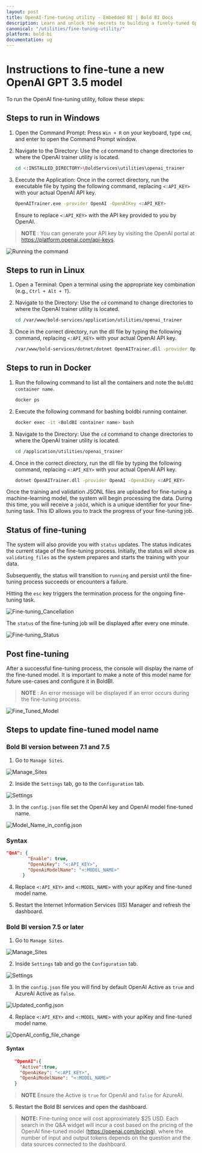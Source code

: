 ```yaml
---
layout: post
title: OpenAI-fine-tuning utility - Embedded BI | Bold BI Docs
description: Learn and unlock the secrets to building a finely-tuned OpenAI model tailored specifically for seamless integration into BoldBI’s Q&A widget.
canonical: "/utilities/fine-tuning-utility/"
platform: bold-bi
documentation: ug
---
```


# Instructions to fine-tune a new OpenAI GPT 3.5 model 
To run the OpenAI fine-tuning utility, follow these steps:

## Steps to run in Windows

1. Open the Command Prompt: Press `Win + R` on your keyboard, type `cmd`, and enter to open the Command Prompt window.

2. Navigate to the Directory: Use the `cd` command to change directories to where the OpenAI trainer utility is located.
   ```bash
   cd <:INSTALLED_DIRECTORY>\BoldServices\utilities\openai_trainer
   ```
   
3. Execute the Application: Once in the correct directory, run the executable file by typing the following command, replacing `<:API_KEY>` with your actual OpenAI API key.
   ```bash
   OpenAITrainer.exe -provider OpenAI -OpenAIKey <:API_KEY>
   ```
   Ensure to replace `<:API_KEY>` with the API key provided to you by OpenAI.

>**NOTE** : You can generate your API key by visiting the OpenAI portal at https://platform.openai.com/api-keys.

![Running the command](/static/assets/fine-tuning-utility/OpenAI_command.png)

## Steps to run in Linux

1. Open a Terminal: Open a terminal using the appropriate key combination (e.g., `Ctrl + Alt + T`).

2. Navigate to the Directory: Use the `cd` command to change directories to where the OpenAI trainer utility is located.
   
   ```bash
   cd /var/www/bold-services/application/utilities/openai_trainer
   ```
3. Once in the correct directory, run the dll file by typing the following command, replacing `<:API_KEY>` with your actual OpenAI API key.

   ```bash
   /var/www/bold-services/dotnet/dotnet OpenAITrainer.dll -provider OpenAI -OpenAIKey <:API_KEY>
   ```
## Steps to run in Docker

1. Run the following command to list all the containers and note the `BoldBI container name`.
   
   ```bash
   docker ps
   ```
2. Execute the following command for bashing boldbi running container.

   ```bash
   docker exec -it <BoldBI container name> bash 
   ```
3. Navigate to the Directory: Use the `cd` command to change directories to where the OpenAI trainer utility is located.

   ```bash
   cd /application/utilities/openai_trainer
   ```
4. Once in the correct directory, run the dll file by typing the following command, replacing `<:API_KEY>` with your actual OpenAI API key.

   ```bash
   dotnet OpenAITrainer.dll -provider OpenAI -OpenAIKey <:API_KEY>
   ```
Once the training and validation JSONL files are uploaded for fine-tuning a machine-learning model, the system will begin processing the data. During this time, you will receive a `jobId`, which is a unique identifier for your fine-tuning task. This ID allows you to track the progress of your fine-tuning job.

## Status of fine-tuning
The system will also provide you with `status` updates. The status indicates the current stage of the fine-tuning process. Initially, the status will show as `validating_files` as the system prepares and starts the training with your data.

Subsequently, the status will transition to `running` and persist until the fine-tuning process succeeds or encounters a failure.

Hitting the `esc` key triggers the termination process for the ongoing fine-tuning task.

![Fine-tuning_Cancellation](/static/assets/fine-tuning-utility/Fine-tuning_Cancellation-OpenAI.png)

The `status` of the fine-tuning job will be displayed after every one minute.

![Fine-tuning_Status](/static/assets/fine-tuning-utility/Fine-tuning_Status.png)

## Post fine-tuning

After a successful fine-tuning process, the console will display the name of the fine-tuned model. It is important to make a note of this model name for future use-cases and configure it in BoldBI.

> **NOTE** : An error message will be displayed if an error occurs during the fine-tuning process.

![Fine_Tuned_Model](/static/assets/fine-tuning-utility/Fine_Tuned_Model.png)

## Steps to update fine-tuned model name

### Bold BI version between 7.1 and 7.5 

1. Go to `Manage Sites`.

![Manage_Sites](/static/assets/fine-tuning-utility/Manage_Sites.png)

2. Inside the `Settings` tab, go to the `Configuration` tab.

![Settings](/static/assets/fine-tuning-utility/Settings.png)

3. In the `config.json` file set the OpenAI key and OpenAI model fine-tuned name.

![Model_Name_in_config.json](/static/assets/fine-tuning-utility/Model_Name_in_config.png)

### Syntax
```json
"QnA": {
        "Enable": true,
        "OpenAiKey": "<:API_KEY>",
        "OpenAiModelName": "<:MODEL_NAME>"
      }
```

4. Replace `<:API_KEY>` and `<:MODEL_NAME>` with your apiKey and fine-tuned model name.

5. Restart the Internet Information Services (IIS) Manager and refresh the dashboard.

### Bold BI version 7.5 or later 

1. Go to `Manage Sites`.

![Manage_Sites](/static/assets/fine-tuning-utility/Manage_Sites.png)

2. Inside `Settings` tab and go the `Configuration` tab.

![Settings](/static/assets/fine-tuning-utility/Settings.png)

3. In the `config.json` file you will find by default OpenAI Active as `true` and AzureAI Active as `false`.

![Updated_config.json](/static/assets/fine-tuning-utility/Updatedconfigfile.png)

4. Replace `<:API_KEY>` and `<:MODEL_NAME>` with your apiKey and fine-tuned model name.

![OpenAI_config_file_change](/static/assets/fine-tuning-utility/Openai.png)

#### Syntax
```json
   "OpenAI":{
     "Active":true,
     "OpenAiKey": "<:API_KEY>",
     "OpenAiModelName": "<:MODEL_NAME>"
   }
```
> **NOTE** Ensure the Active is `true` for OpenAI and `false` for AzureAI.

5. Restart the Bold BI services and open the dashboard.

> **NOTE:**  Fine-tuning once will cost approximately $25 USD. Each search in the Q&A widget will incur a cost based on the pricing of the OpenAI fine-tuned model (https://openai.com/pricing), where the number of input and output tokens depends on the question and the data sources connected to the dashboard.